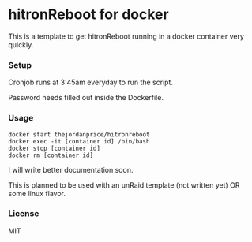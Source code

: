 # hitronReboot for docker

This is a template to get hitronReboot running in a docker container very quickly.

### Setup

Cronjob runs at 3:45am everyday to run the script.

Password needs filled out inside the Dockerfile.

### Usage

```docker build --rm --no-cache -t thejordanprice/hitronreboot .
docker start thejordanprice/hitronreboot
docker exec -it [container id] /bin/bash
docker stop [container id]
docker rm [container id]
```

I will write better documentation soon.

This is planned to be used with an unRaid template (not written yet) OR some linux flavor.

### License

MIT
